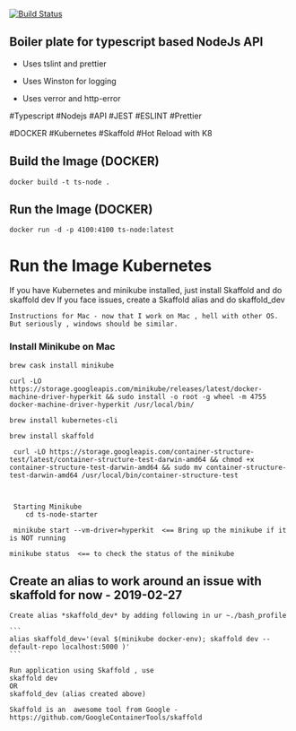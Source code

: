 [![Build Status](https://travis-ci.org/hiteshjoshi1/ts-node-starter.svg?branch=master)](https://travis-ci.org/hiteshjoshi1/ts-node-starter)

## Boiler plate for typescript based NodeJs API

-   Uses tslint and prettier

-   Uses Winston for logging

-   Uses verror and http-error

#Typescript
#Nodejs
#API
#JEST
#ESLINT
#Prettier

#DOCKER
#Kubernetes
#Skaffold
#Hot Reload with K8

## Build the Image (DOCKER)

```
docker build -t ts-node .
```

## Run the Image (DOCKER)

```
docker run -d -p 4100:4100 ts-node:latest
```

# Run the Image Kubernetes

If you have Kubernetes and minikube installed, just install Skaffold and do
skaffold dev
If you face issues, create a Skaffold alias and do
skaffold_dev

    Instructions for Mac - now that I work on Mac , hell with other OS. But seriously , windows should be similar.

### Install Minikube on Mac

    brew cask install minikube

    curl -LO https://storage.googleapis.com/minikube/releases/latest/docker-machine-driver-hyperkit && sudo install -o root -g wheel -m 4755 docker-machine-driver-hyperkit /usr/local/bin/

    brew install kubernetes-cli

    brew install skaffold

     curl -LO https://storage.googleapis.com/container-structure-test/latest/container-structure-test-darwin-amd64 && chmod +x container-structure-test-darwin-amd64 && sudo mv container-structure-test-darwin-amd64 /usr/local/bin/container-structure-test



     Starting Minikube
        cd ts-node-starter

     minikube start --vm-driver=hyperkit  <== Bring up the minikube if it is NOT running

    minikube status  <== to check the status of the minikube

## Create an alias to work around an issue with skaffold for now - 2019-02-27

    Create alias *skaffold_dev* by adding following in ur ~./bash_profile

    ```
    alias skaffold_dev='(eval $(minikube docker-env); skaffold dev --default-repo localhost:5000 )'
    ```

    Run application using Skaffold , use
    skaffold dev
    OR
    skaffold_dev (alias created above)

    Skaffold is an  awesome tool from Google -
    https://github.com/GoogleContainerTools/skaffold
